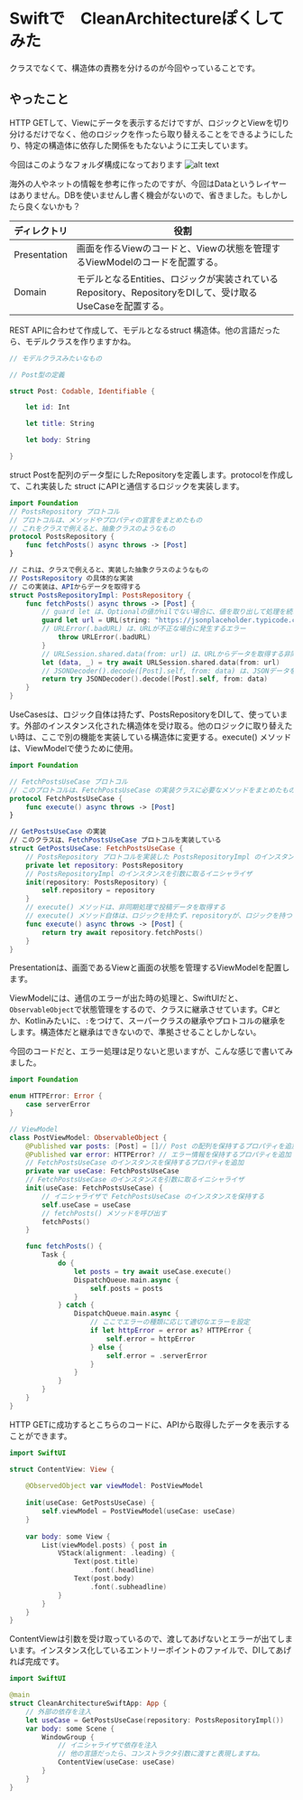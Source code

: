 
# Swiftで　CleanArchitectureぽくしてみた
クラスでなくて、構造体の責務を分けるのが今回やっていることです。

## やったこと
HTTP GETして、Viewにデータを表示するだけですが、ロジックとViewを切り分けるだけでなく、他のロジックを作ったら取り替えることをできるようにしたり、特定の構造体に依存した関係をもたないように工夫しています。

今回はこのようなフォルダ構成になっております
![alt text](<スクリーンショット 2024-06-24 21.48.54.png>)


海外の人やネットの情報を参考に作ったのですが、今回はDataというレイヤーはありません。DBを使いませんし書く機会がないので、省きました。もしかしたら良くないかも？

| ディレクトリ       | 役割                                                                      |
| ------------ | ----------------------------------------------------------------------- |
| Presentation | 画面を作るViewのコードと、Viewの状態を管理するViewModelのコードを配置する。                               |
| Domain       | モデルとなるEntities、ロジックが実装されているRepository、RepositoryをDIして、受け取るUseCaseを配置する。 |

REST APIに合わせて作成して、モデルとなるstruct 構造体。他の言語だったら、モデルクラスを作りますかね。

```swift
// モデルクラスみたいなもの

// Post型の定義

struct Post: Codable, Identifiable {

    let id: Int

    let title: String

    let body: String

}
```

struct Postを配列のデータ型にしたRepositoryを定義します。protocolを作成して、これ実装した struct にAPIと通信するロジックを実装します。

```swift
import Foundation
// PostsRepository プロトコル
// プロトコルは、メソッドやプロパティの宣言をまとめたもの
// これをクラスで例えると、抽象クラスのようなもの
protocol PostsRepository {
    func fetchPosts() async throws -> [Post]
}

// これは、クラスで例えると、実装した抽象クラスのようなもの
// PostsRepository の具体的な実装
// この実装は、APIからデータを取得する
struct PostsRepositoryImpl: PostsRepository {
    func fetchPosts() async throws -> [Post] {
        // guard let は、Optionalの値がnilでない場合に、値を取り出して処理を続けるための構文
        guard let url = URL(string: "https://jsonplaceholder.typicode.com/posts") else {
        // URLError(.badURL) は、URLが不正な場合に発生するエラー
            throw URLError(.badURL)
        }
        // URLSession.shared.data(from: url) は、URLからデータを取得する非同期処理
        let (data, _) = try await URLSession.shared.data(from: url)
        // JSONDecoder().decode([Post].self, from: data) は、JSONデータをPostの配列に変換する処理
        return try JSONDecoder().decode([Post].self, from: data)
    }
}
```

UseCasesは、ロジック自体は持たず、PostsRepositoryをDIして、使っています。外部のインスタンス化された構造体を受け取る。他のロジックに取り替えたい時は、ここで別の機能を実装している構造体に変更する。execute() メソッドは、ViewModelで使うために使用。

```swift
import Foundation

// FetchPostsUseCase プロトコル
// このプロトコルは、FetchPostsUseCase の実装クラスに必要なメソッドをまとめたもの
protocol FetchPostsUseCase {
    func execute() async throws -> [Post]
}

// GetPostsUseCase の実装
// このクラスは、FetchPostsUseCase プロトコルを実装している
struct GetPostsUseCase: FetchPostsUseCase {
    // PostsRepository プロトコルを実装した PostsRepositoryImpl のインスタンスを保持する
    private let repository: PostsRepository
    // PostsRepositoryImpl のインスタンスを引数に取るイニシャライザ
    init(repository: PostsRepository) {
        self.repository = repository
    }
    // execute() メソッドは、非同期処理で投稿データを取得する
    // execute() メソッド自体は、ロジックを持たず、repositoryが、ロジックを持つ
    func execute() async throws -> [Post] {
        return try await repository.fetchPosts()
    }
}
```

Presentationは、画面であるViewと画面の状態を管理するViewModelを配置します。　

ViewModelには、通信のエラーが出た時の処理と、SwiftUIだと、`ObservableObject`で状態管理をするので、クラスに継承させています。C#とか、Kotlinみたいに、`:`をつけて、スーパークラスの継承やプロトコルの継承をします。構造体だと継承はできないので、準拠させることしかしない。

今回のコードだと、エラー処理は足りないと思いますが、こんな感じで書いてみました。

```swift
import Foundation

enum HTTPError: Error {
    case serverError
}

// ViewModel
class PostViewModel: ObservableObject {
    @Published var posts: [Post] = []// Post の配列を保持するプロパティを追加
    @Published var error: HTTPError? // エラー情報を保持するプロパティを追加
    // FetchPostsUseCase のインスタンスを保持するプロパティを追加
    private var useCase: FetchPostsUseCase
    // FetchPostsUseCase のインスタンスを引数に取るイニシャライザ
    init(useCase: FetchPostsUseCase) {
        // イニシャライザで FetchPostsUseCase のインスタンスを保持する
        self.useCase = useCase
        // fetchPosts() メソッドを呼び出す
        fetchPosts()
    }

    func fetchPosts() {
        Task {
            do {
                let posts = try await useCase.execute()
                DispatchQueue.main.async {
                    self.posts = posts
                }
            } catch {
                DispatchQueue.main.async {
                    // ここでエラーの種類に応じて適切なエラーを設定
                    if let httpError = error as? HTTPError {
                        self.error = httpError
                    } else {
                        self.error = .serverError
                    }
                }
            }
        }
    }
}
```

HTTP GETに成功するとこちらのコードに、APIから取得したデータを表示することができます。
```swift
import SwiftUI

struct ContentView: View {
    
    @ObservedObject var viewModel: PostViewModel
    
    init(useCase: GetPostsUseCase) {
        self.viewModel = PostViewModel(useCase: useCase)
    }
    
    var body: some View {
        List(viewModel.posts) { post in
            VStack(alignment: .leading) {
                Text(post.title)
                    .font(.headline)
                Text(post.body)
                    .font(.subheadline)
            }
        }
    }
}
```

ContentViewは引数を受け取っているので、渡してあげないとエラーが出てしまいます。インスタンス化しているエントリーポイントのファイルで、DIしてあげれば完成です。

```swift
import SwiftUI

@main
struct CleanArchitectureSwiftApp: App {
    // 外部の依存を注入
    let useCase = GetPostsUseCase(repository: PostsRepositoryImpl())
    var body: some Scene {
        WindowGroup {
            // イニシャライザで依存を注入
            // 他の言語だったら、コンストラクタ引数に渡すと表現しますね。
            ContentView(useCase: useCase)
        }
    }
}
```